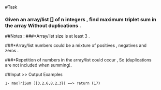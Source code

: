 #Task
### Given an array/list [] of n integers , find maximum triplet sum in the array Without duplications .

##Notes :
###*Array/list size is at least 3 .

###*Array/list numbers could be a mixture of positives , negatives and zeros .

###*Repetition of numbers in the array/list could occur , So (duplications are not included when summing).

##Input >> Output Examples
```
1- maxTriSum ({3,2,6,8,2,3}) ==> return (17)
```
